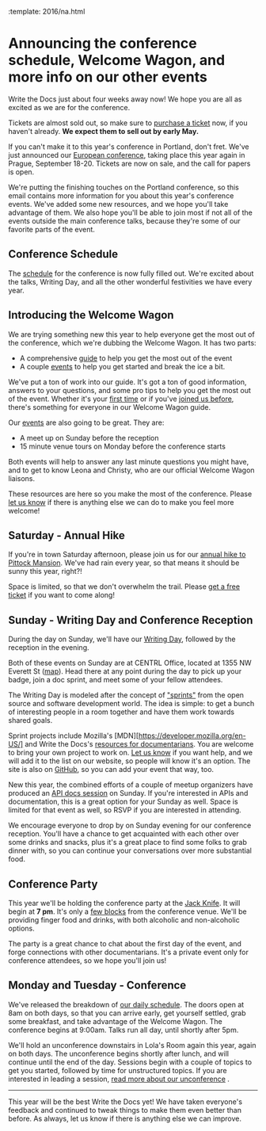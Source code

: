 :template: 2016/na.html

Announcing the conference schedule, Welcome Wagon, and more info on our other events
=====================================================================================

Write the Docs just about four weeks away now! We hope you are all as excited as we
are for the conference.

Tickets are almost sold out, so make sure to [purchase a ticket][ticket] now, if you
haven't already. **We expect them to sell out by early May.**

[ticket]: https://ti.to/writethedocs/write-the-docs-na-2016/

If you can't make it to this year's conference in Portland, don't fret. We've just announced
our [European conference][eu-conf], taking place this year again in Prague, September 18-20.
Tickets are now on sale, and the call for papers is open.

[eu-conf]: http://www.writethedocs.org/conf/eu/2016/

We're putting the finishing touches on the Portland conference, so this email
contains more information for you about this year's conference events. We've added some new
resources, and we hope you'll take advantage of them. We also hope you'll be able to join most
if not all of the events outside the main conference talks, because they're some of our
favorite parts of the event.

Conference Schedule
-------------------

The [schedule][schedule] for the conference is now fully filled out.
We're excited about the talks,
Writing Day,
and all the other wonderful festivities we have every year.

[schedule]: http://www.writethedocs.org/conf/na/2016/schedule/

Introducing the Welcome Wagon
-----------------------------

We are trying something new this year to help everyone get the most out of the conference,
which we're dubbing the Welcome Wagon.
It has two parts:

* A comprehensive [guide][wagon] to help you get the most out of the event
* A couple [events][events] to help you get started and break the ice a bit.

We've put a ton of work into our guide.
It's got a ton of good information,
answers to your questions,
and some pro tips to help you get the most out of the event.
Whether it's your [first time][first-time] or if you've [joined us before][old-timer],
there's something for everyone in our Welcome Wagon guide.

Our [events][events] are also going to be great.
They are:

* A meet up on Sunday before the reception
* 15 minute venue tours on Monday before the conference starts

Both events will help to answer any last minute questions you might have,
and to get to know Leona and Christy,
who are our official Welcome Wagon liaisons.

These resources are here so you make the most of the conference.
Please [let us know][email] if there is anything else we can do to make you feel more welcome!

[events]: http://www.writethedocs.org/conf/na/2016/welcome-wagon/#welcome-wagon-events
[wagon]: http://www.writethedocs.org/conf/na/2016/welcome-wagon/
[first-time]: http://www.writethedocs.org/conf/na/2016/welcome-wagon/#sample-strategy-for-my-first-write-the-docs-conference
[old-timer]: http://www.writethedocs.org/conf/na/2016/welcome-wagon/#sample-strategy-for-a-second-or-higher-write-the-docs-conference

Saturday - Annual Hike
----------------------

If you're in town Saturday afternoon, please join us for
our [annual hike to Pittock Mansion][hike]. We've had rain every year,
so that means it should be sunny this year, right?!

Space is limited, so that we don't overwhelm the trail.
Please [get a free ticket](https://ti.to/writethedocs/write-the-docs-2016-hike/) if you want to come along!

[hike]: http://www.writethedocs.org/conf/na/2016/hike/

Sunday - Writing Day and Conference Reception
---------------------------------------------

During the day on Sunday, we'll have our [Writing Day][writing-day],
followed by the reception in the evening.

Both of these events on Sunday are at CENTRL Office, located
at 1355 NW Everett St ([map][centrl-map]). Head there at any point during the
day to pick up your badge, join a doc sprint, and meet some of your fellow attendees.

The Writing Day is modeled after the concept of ["sprints"][sprints] from
the open source and software development world. The idea is simple: to get a
bunch of interesting people in a room together and have them work towards shared
goals.

Sprint projects include
Mozilla's [MDN][https://developer.mozilla.org/en-US/] and Write the Docs's [resources for documentarians][wtd-resources]. You are welcome to bring your own project
to work on. [Let us know][email] if you want help, and we will add it to the list on our website,
so people will know it's an option.
The site is also on [GitHub](https://github.com/writethedocs/www/blob/master/docs/conf/na/2016/writing-day.rst),
so you can add your event that way, too.

New this year, the combined efforts of a couple of meetup organizers have produced an
[API docs session][APIdocs] on Sunday.
If you're interested in APIs and documentation,
this is a great option for your Sunday as well.
Space is limited for that event as well,
so RSVP if you are interested in attending.

We encourage everyone to drop by on Sunday evening for our conference reception.
You'll have a chance to get acquainted with each other over some drinks and
snacks, plus it's a great place to find some folks to grab dinner with,
so you can continue your conversations over more substantial food.

[writing-day]: http://www.writethedocs.org/conf/na/2016/writing-day/
[centrl-map]: https://goo.gl/maps/xljmU
[sprints]: http://en.wikipedia.org/wiki/Sprint_%28software_development%29

[mdn]: http://mdn.mozilla.org
[wordpress]: http://wordpress.org
[wtd-resources]: http://docs.writethedocs.org/
[APIdocs]: http://www.meetup.com/Write-The-Docs-PDX/events/230291799/

Conference Party
----------------

This year we'll be holding the conference party at the [Jack Knife][jk].
It will begin at **7 pm**.
It's only a [few blocks][jk-map] from the conference venue.
We'll be providing finger food and drinks,
with both alcoholic and non-alcoholic options.

The party is a great chance to chat about the first day of the event,
and forge connections with other documentarians.
It's a private event only for conference attendees,
so we hope you'll join us!


[jk]: http://www.jackknifepdx.com/
[jk-map]: https://www.google.com/maps/place/Jackknife,+614+SW+11th+Ave,+Portland,+OR+97205/@45.5205771,-122.6827547,17z/data=!4m2!3m1!1s0x54950a035f7576e3:0x1f37e53eb881856a

Monday and Tuesday - Conference
-------------------------------

We've released the breakdown of [our daily schedule][daily-schedule].
The doors open at 8am on both days,
so that you can arrive early, get yourself settled, grab some breakfast,
and take advantage of the Welcome Wagon. The conference begins at 9:00am. Talks
run all day, until shortly after 5pm.

We'll hold an unconference downstairs in Lola's Room again this year, again on
both days. The unconference begins shortly after lunch,
and will continue until the end of the day. Sessions begin with a
couple of topics to get you started, followed by time for unstructured topics.
If you are interested in leading a session, [read more about our unconference][unconference] .

[daily-schedule]: http://www.writethedocs.org/conf/na/2016/schedule/#monday-may-23rd-day-1
[unconference]: http://www.writethedocs.org/conf/na/2016/unconference/

----

This year will be the best Write the Docs yet!
We have taken everyone's feedback and continued to tweak things to make them even better than
before.
As always, let us know if there is anything else we can improve.


[email]: mailto:portland@writethedocs.org

